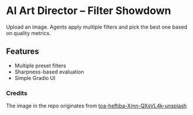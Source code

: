# AI Art Director – Filter Showdown

Upload an image. Agents apply multiple filters and pick the best one based on quality metrics.

## Features

- Multiple preset filters
- Sharpness-based evaluation
- Simple Gradio UI

### Credits

The image in the repo originates from [toa-heftiba-Xmn-QXsVL4k-unsplash](https://unsplash.com/@heftiba)
